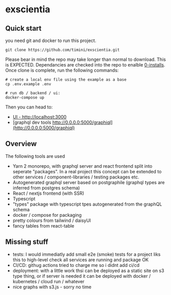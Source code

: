 # exscientia

## Quick start

you need git and docker to run this project.

```
git clone https://github.com/timini/exscientia.git
```

Please bear in mind the repo may take longer than normal to download. This is EXPECTED. Dependancies are checked into the repo to enalble [0-installs](https://yarnpkg.com/features/zero-installs). Once clone is complete, run the following commands:

```
# create a local env file using the example as a base
cp .env.example .env

# run db / backend / ui:
docker-compose up
```

Then you can head to:

- [UI - http://localhost:3000](http://localhost:3000)
- [graphql dev tools http://0.0.0.0:5000/graphiql](http://0.0.0.0:5000/graphiql)

## Overview

The following tools are used

- Yarn 2 monorepo, with graphql server and react frontend split into seperate "packages". In a real project this concept can be extended to other services / component-libraries / testing packages etc.
- Autogenerated graphql server based on postgraphile (graphql types are inferred from postgres schema)
- React / nextjs frontend (with SSR)
- Typescript
- "types" package with typescript tpes autogenerated from the graphQL schema
- docker / compose for packaging
- pretty colours from tailwind / daisyUI
- fancy tables from react-table

## Missing stuff

- tests: I would immediatly add small e2e (smoke) tests for a project liks this to high-level check all services are running and package OK
- CI/CD: githug actions tried to charge me so i didnt add ci/cd
- deployment: with a little work thsi can be deployed as a static site on s3 type thing, or if server is needed it can be deployed with docker / kubernetes / cloud run / whatever
- nice graphs with s3.js - sorry no time
